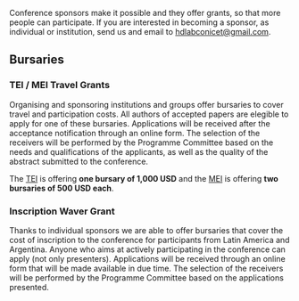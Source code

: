 Conference sponsors make it possible and they offer grants, so that more people can participate. If you are interested in becoming a sponsor, as individual or institution, send us and email to [hdlabconicet@gmail.com](mailto:hdlabconicet@gmail.com). 

## Bursaries 

### TEI / MEI Travel Grants

Organising and sponsoring institutions and groups offer bursaries to cover travel and participation costs. All authors of accepted papers are elegible to apply for one of these bursaries. Applications will be received after the acceptance notification through an online form. The selection of the receivers will be performed by the Programme Committee based on the needs and qualifications of the applicants, as well as the quality of the abstract submitted to the conference. 

The [TEI](https://tei-c.org/) is offering **one bursary of 1,000 USD** and the [MEI](https://music-encoding.org/) is offering **two bursaries of 500 USD each**.

### Inscription Waver Grant

Thanks to individual sponsors we are able to offer bursaries that cover the cost of inscription to the conference for participants from Latin America and Argentina. Anyone who aims at actively participating in the conference can apply (not only presenters). Applications will be received through an online form that will be made available in due time. The selection of the receivers will be performed by the Programme Committee based on the applications presented.




